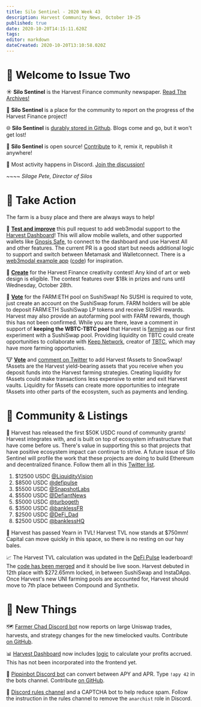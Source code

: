 ```yaml
---
title: Silo Sentinel - 2020 Week 43
description: Harvest Community News, October 19-25
published: true
date: 2020-10-20T14:15:11.620Z
tags: 
editor: markdown
dateCreated: 2020-10-20T13:10:58.020Z
---
```


# :newspaper: Welcome to Issue Two

:sunny: **Silo Sentinel** is the Harvest Finance community newspaper. [Read The Archives!](/sentinel)

:ear_of_rice: **Silo Sentinel** is a place for the community to report on the progress of the Harvest Finance project!

:globe_with_meridians: **Silo Sentinel** is [durably stored in Github](https://github.com/chainwikinet/wikijs-farm-content). Blogs come and go, but it won't get lost!

:fork_and_knife: **Silo Sentinel** is open source! [Contribute](/contribute) to it, remix it, republish it anywhere!

:seedling: Most activity happens in Discord. [Join the discussion!](https://discord.gg/R5SeTVR)

⁣~~~~ *Silage Pete, Director of Silos*

# :tractor: Take Action

The farm is a busy place and there are always ways to help!

:horse: **[Test and improve](https://github.com/harvestfi/dashboard/pull/10)** this pull request to add web3modal support to the [Harvest Dashboard](https://harvestfi.github.io/dashboard/)! This will allow mobile wallets, and other supported wallets like [Gnosis Safe](https://blog.gnosis.pm/the-gnosis-safe-now-has-a-wallet-connect-integration-61000b098657), to connect to the dashboard and use Harvest All and other features. The current PR is a good start but needs additional logic to support and switch between Metamask and Walletconnect. There is a [web3modal example app](https://web3connect.com/) ([code](https://github.com/Web3Modal/web3modal-vanilla-js-example/blob/master/example.js)) for inspiration.

:chicken: **[Create](https://www.publish0x.com/harvestfinance/announcing-harvestfinance-creativity-contest-round-2-plus-bo-xnldqpx)** for the Harvest Finance creativity contest! Any kind of art or web design is eligible. The contest features over $18k in prizes and runs until Wednesday, October 28th.

:pig: **[Vote](https://forum.sushiswapclassic.org/t/pool-rotation-menu-of-the-week-week-44/883)** for the FARM:ETH pool on SushiSwap! No SUSHI is required to vote, just create an account on the SushiSwap forum. FARM holders will be able to deposit FARM:ETH SushiSwap LP tokens and receive SUSHI rewards. Harvest may also provide an autofarming pool with FARM rewards, though this has not been confirmed. While you are there, leave a comment in support of **keeping the WBTC-TBTC pool** that Harvest is [farming](https://harvest.finance/pool/fweth-sushi-wbtc-tbtc) as our first experiment with a SushiSwap pool. Providing liquidity on TBTC could create opportunities to collaborate with [Keep Network](https://keep.network/), creator of [TBTC](https://tbtc.network/), which may have more farming opportunies.

:cow: **[Vote](https://docs.google.com/forms/d/e/1FAIpQLSfuFBJXoM9Y9r3QJC79WX68ZFulJteb9uKqDnlDa96DXTcKUQ/viewform
)** and [comment on Twitter](https://twitter.com/snow_swap/status/1315819303703281664?s=20) to add Harvest fAssets to SnowSwap! fAssets are the Harvest yield-bearing assets that you receive when you deposit funds into the Harvest farming strategies. Creating liquidity for fAssets could make transactions less expensive to enter and exit Harvest vaults. Liquidity for fAssets can create more opportunities to integrate fAssets into other parts of the ecosystem, such as payments and lending.

# :sunflower: Community & Listings

:bank: Harvest has released the first $50K USDC round of community grants! Harvest integrates with, and is built on top of ecosystem infrastructure that have come before us. There's value in supporting this so that projects that have positive ecosystem impact can continue to strive. A future issue of Silo Sentinel will profile the work that these projects are doing to build Ethereum and decentralized finance. Follow them all in this [Twitter list](https://twitter.com/i/lists/1318555424166154241).

1. $12500 USDC [@LiquidityVision](https://twitter.com/LiquidityVision)
1. $8500  USDC [@defipulse](https://twitter.com/defipulse)
1. $5500  USDC [@SnapshotLabs](https://twitter.com/SnapshotLabs)
1. $5500  USDC [@DefiantNews](https://twitter.com/DefiantNews)
1. $5000  USDC [@turbogeth](https://twitter.com/turbogeth)
1. $3500  USDC [@banklessFR](https://twitter.com/banklessFR)
1. $2500  USDC [@DeFi_Dad](https://twitter.com/DeFi_Dad)
1. $2500  USDC [@banklessHQ](https://twitter.com/banklessHQ)

:1st_place_medal: Harvest has passed Yearn in TVL! Harvest TVL now stands at $750mm! Capital can move quickly in this space, so there is no resting on our hay bales.

:chart_with_upwards_trend: The Harvest TVL calculation was updated in the [DeFi Pulse](https://defipulse.com/harvest-finance) leaderboard! The [code has been merged](https://github.com/ConcourseOpen/DeFi-Pulse-Adapters/pull/136) and it should be live soon. Harvest debuted in 12th place with $272.65mm locked, in between SushiSwap and InstaDApp. Once Harvest's new UNI farming pools are accounted for, Harvest should move to 7th place between Compound and Synthetix.




# :wrench: New Things

:world_map: [Farmer Chad Discord bot](https://discord.com/channels/748967094745563176/758266916095393792) now reports on large Uniswap trades, harvests, and strategy changes for the new timelocked vaults. Contribute [on GitHub](https://github.com/harvestfi/harvest-chainwatcher).

:bar_chart: [Harvest Dashboard](https://harvestfi.github.io/dashboard/) now includes [logic](https://github.com/harvestfi/dashboard/commit/bca059c1a9b2cabd310da1d742b94880d935d046) to calculate your profits accrued. This has not been incorporated into the frontend yet.

:robot: [Pippinbot Discord bot](https://discord.com/channels/748967094745563176/760731030218080336) can convert between APY and APR. Type `!apy 42` in the bots channel. Contribute [on GitHub](https://github.com/harvestfi/harvest-discordbot).

:scroll: [Discord rules channel](https://discord.com/channels/748967094745563176/766376447861850143) and a CAPTCHA bot to help reduce spam. Follow the instruction in the rules channel to remove the `anarchist` role in Discord.
